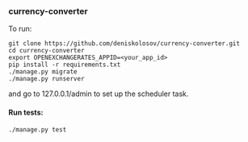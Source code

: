 ### currency-converter

To run:

```
git clone https://github.com/deniskolosov/currency-converter.git
cd currency-converter
export OPENEXCHANGERATES_APPID=<your_app_id>
pip install -r requirements.txt
./manage.py migrate
./manage.py runserver
```
and go to 127.0.0.1/admin to set up the scheduler task.

#### Run tests:
```
./manage.py test
```
